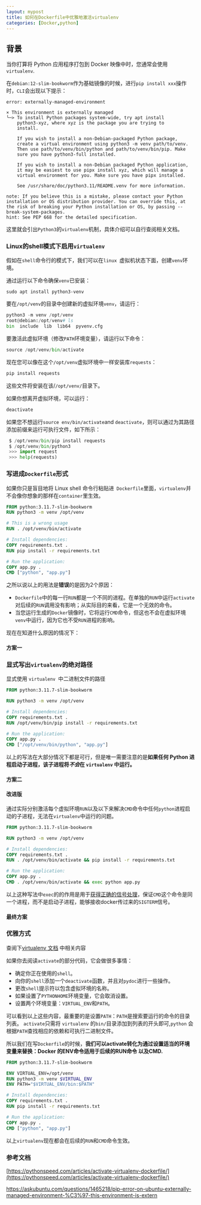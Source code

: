 ```yaml
---
layout: mypost
title: 如何在Dockerfile中优雅地激活virtualenv
categories: [Docker,python]
---
```


## 背景

当你打算将 Python 应用程序打包到 Docker 映像中时，您通常会使用`virtualenv`.  

在`debian:12-slim-bookworm`作为基础镜像的时候，进行`pip install xxx`操作时，`CLI`会出现以下提示：



```shell
error: externally-managed-environment

× This environment is externally managed
╰─> To install Python packages system-wide, try apt install
    python3-xyz, where xyz is the package you are trying to
    install.
    
    If you wish to install a non-Debian-packaged Python package,
    create a virtual environment using python3 -m venv path/to/venv.
    Then use path/to/venv/bin/python and path/to/venv/bin/pip. Make
    sure you have python3-full installed.
    
    If you wish to install a non-Debian packaged Python application,
    it may be easiest to use pipx install xyz, which will manage a
    virtual environment for you. Make sure you have pipx installed.
    
    See /usr/share/doc/python3.11/README.venv for more information.

note: If you believe this is a mistake, please contact your Python installation or OS distribution provider. You can override this, at the risk of breaking your Python installation or OS, by passing --break-system-packages.
hint: See PEP 668 for the detailed specification.
```



这里就会引出`Python3`的`virtualenv`机制，具体介绍可以自行查阅相关文档。

### Linux的shell模式下启用`virtualenv`

假如在`shell`命令行的模式下，我们可以在`linux `虚拟机状态下面，创建`venv`环境。

通过运行以下命令确保`venv`已安装：

```shell
sudo apt install python3-venv
```

要在`/opt/venv`的目录中创建新的虚拟环境`venv`，请运行：

```py
python3 -m venv /opt/venv
root@debian:/opt/venv# ls
bin  include  lib  lib64  pyvenv.cfg
```

要激活此虚拟环境（修改`PATH`环境变量），请运行以下命令：

```py
source /opt/venv/bin/activate
```

现在您可以像在这个`/opt/venv`虚拟环境中一样安装库`requests`：

```py
pip install requests
```

这些文件将安装在该/`/opt/venv/`目录下。

如果你想离开虚拟环境，可以运行：

```py
deactivate
```

如果您不想运行`source env/bin/activate`and `deactivate`，则可以通过为其路径添加前缀来运行可执行文件，如下所示：

```py
 $ /opt/venv/bin/pip install requests
 $ /opt/venv/bin/python3
 >>> import request
 >>> help(requests)
```



### 写进成`Dockerfile`形式

如果你只是盲目地将 Linux shell 命令行粘贴进` Dockerfile`里面，`virtualenv`并不会像你想象的那样在`container`里生效。

```dockerfile
FROM python:3.11.7-slim-bookworm
RUN python3 -m venv /opt/venv

# This is a wrong usage
RUN . /opt/venv/bin/activate

# Install dependencies:
COPY requirements.txt .
RUN pip install -r requirements.txt

# Run the application:
COPY app.py .
CMD ["python", "app.py"]
```

之所以说以上的用法是**错误**的是因为2个原因：

- `Dockerfile`中的每一行`RUN`都是一个不同的进程。在单独的`RUN`中运行`activate`对后续的`RUN`调用没有影响；从实际目的来看，它是一个无效的命令。
- 当您运行生成的`Docker`镜像时，它将运行`CMD`命令，但这也不会在虚拟环境`venv`中运行，因为它也不受`RUN`进程的影响。



现在在知道什么原因的情况下：

#### 方案一

### 显式写出`virtualenv`的绝对路径

显式使用 `virtualenv `中二进制文件的路径

```dockerfile
FROM python:3.11.7-slim-bookworm

RUN python3 -m venv /opt/venv

# Install dependencies:
COPY requirements.txt .
RUN /opt/venv/bin/pip install -r requirements.txt

# Run the application:
COPY app.py .
CMD ["/opt/venv/bin/python", "app.py"]
```

以上的写法在大部分情况下都是可行，但是唯一需要注意的是**如果任何 Python 进程启动子进程，该子进程将*不会*在 `virtualenv` 中运行。**



#### 方案二

#### 改进版

通过实际分别激活每个虚拟环境`RUN`以及以下来解决`CMD`命令中任何`python`进程启动的子进程，无法在`virtualenv`中运行的问题。

```dockerfile
FROM python:3.11.7-slim-bookworm

RUN python3 -m venv /opt/venv

# Install dependencies:
COPY requirements.txt .
RUN . /opt/venv/bin/activate && pip install -r requirements.txt

# Run the application:
COPY app.py .
CMD . /opt/venv/bin/activate && exec python app.py
```

以上这种写法中`exec`的的作用是用于[获得正确的信号处理](https://hynek.me/articles/docker-signals/)，保证`CMD`这个命令是同一个进程，而不是启动子进程，能够接收docker传过来的`SIGTERM`信号。



#### 最终方案

### 优雅方式

查阅下[virtualenv 文档](https://virtualenv.readthedocs.io/en/latest/userguide/#activate-script) 中相关内容

如果你去阅读`activate`的部分代码，它会做很多事情：

- 确定你正在使用的`shell`。
- 向你的`shell`添加一个`deactivate`函数，并且对`pydoc`进行一些操作。
- 更改`shell`提示符以包含虚拟环境的名称。
- 如果设置了`PYTHONHOME`环境变量，它会取消设置。
- 设置两个环境变量：`VIRTUAL_ENV`和`PATH`。

可以看到以上这些内容，最重要的是设置`PATH`：`PATH`是搜索要运行的命令的目录列表。 `activate`只需将 `virtualenv` 的`bin/`目录添加到列表的开头即可,`python` 会根据`PATH`查找相应的依赖和可执行二进制文件。



所以我们在写`Dockerfile`的时候，**我们可以activate转化为通过设置适当的环境变量来替换：Docker 的ENV命令适用于后续的RUN命令 以及CMD.**



```dockerfile
FROM python:3.11.7-slim-bookworm

ENV VIRTUAL_ENV=/opt/venv
RUN python3 -m venv $VIRTUAL_ENV
ENV PATH="$VIRTUAL_ENV/bin:$PATH"

# Install dependencies:
COPY requirements.txt .
RUN pip install -r requirements.txt

# Run the application:
COPY app.py .
CMD ["python", "app.py"]
```

以上`virtualenv`现在都会在后续的`RUN`和`CMD`命令生效。



### 参考文档

[https://pythonspeed.com/articles/activate-virtualenv-dockerfile/](https://pythonspeed.com/articles/activate-virtualenv-dockerfile/)

https://askubuntu.com/questions/1465218/pip-error-on-ubuntu-externally-managed-environment-%C3%97-this-environment-is-extern